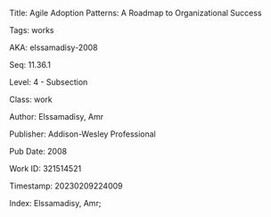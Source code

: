 Title:  Agile Adoption Patterns: A Roadmap to Organizational Success

Tags:   works

AKA:    elssamadisy-2008

Seq:    11.36.1

Level:  4 - Subsection

Class:  work

Author: Elssamadisy, Amr

Publisher: Addison-Wesley Professional

Pub Date: 2008

Work ID: 321514521

Timestamp: 20230209224009

Index:  Elssamadisy, Amr; 
